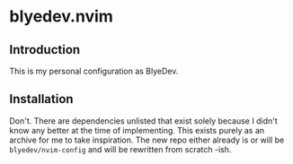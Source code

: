# blyedev.nvim

## Introduction

This is my personal configuration as BlyeDev.

## Installation

Don't. There are dependencies unlisted that exist solely because I didn't know any better at the time of implementing. This exists purely as an archive for me to take inspiration. The new repo either already is or will be `blyedev/nvim-config` and will be rewritten from scratch -ish.
